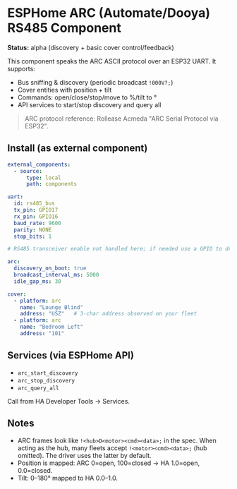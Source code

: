 # ESPHome ARC (Automate/Dooya) RS485 Component

**Status:** alpha (discovery + basic cover control/feedback)

This component speaks the ARC ASCII protocol over an ESP32 UART.
It supports:
- Bus sniffing & discovery (periodic broadcast `!000V?;`)
- Cover entities with position + tilt
- Commands: open/close/stop/move to %/tilt to °
- API services to start/stop discovery and query all

> ARC protocol reference: Rollease Acmeda "ARC Serial Protocol via ESP32".

## Install (as external component)

```yaml
external_components:
  - source:
      type: local
      path: components

uart:
  id: rs485_bus
  tx_pin: GPIO17
  rx_pin: GPIO16
  baud_rate: 9600
  parity: NONE
  stop_bits: 1

# RS485 transceiver enable not handled here; if needed use a GPIO to drive DE/RE.

arc:
  discovery_on_boot: true
  broadcast_interval_ms: 5000
  idle_gap_ms: 30

cover:
  - platform: arc
    name: "Lounge Blind"
    address: "USZ"   # 3-char address observed on your fleet
  - platform: arc
    name: "Bedroom Left"
    address: "101"
```

## Services (via ESPHome API)

- `arc_start_discovery`
- `arc_stop_discovery`
- `arc_query_all`

Call from HA Developer Tools → Services.

## Notes

- ARC frames look like `!<hub>D<motor><cmd><data>;` in the spec. When acting as the hub,
  many fleets accept `!<motor><cmd><data>;` (hub omitted). The driver uses the latter by default.
- Position is mapped: ARC 0=open, 100=closed → HA 1.0=open, 0.0=closed.
- Tilt: 0–180° mapped to HA 0.0–1.0.
